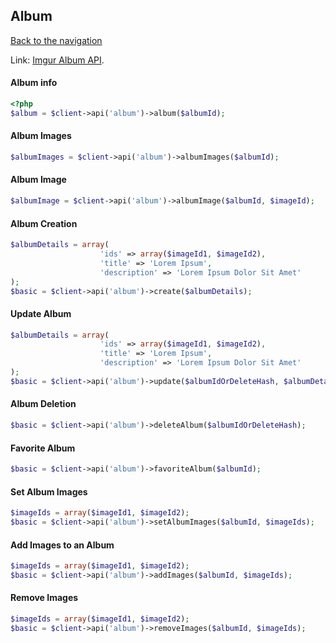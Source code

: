 ## Album
[Back to the navigation](index.md)

Link: [Imgur Album API](https://api.imgur.com/endpoints/album).

#### Album info
```php
<?php
$album = $client->api('album')->album($albumId);
```

#### Album Images
```php
$albumImages = $client->api('album')->albumImages($albumId);
```

#### Album Image
```php
$albumImage = $client->api('album')->albumImage($albumId, $imageId);
```

#### Album Creation
```php
$albumDetails = array(
                    'ids' => array($imageId1, $imageId2),
                    'title' => 'Lorem Ipsum',
                    'description' => 'Lorem Ipsum Dolor Sit Amet'
);
$basic = $client->api('album')->create($albumDetails);
```

#### Update Album
```php
$albumDetails = array(
                    'ids' => array($imageId1, $imageId2),
                    'title' => 'Lorem Ipsum',
                    'description' => 'Lorem Ipsum Dolor Sit Amet'
);
$basic = $client->api('album')->update($albumIdOrDeleteHash, $albumDetails);
```

#### Album Deletion
```php
$basic = $client->api('album')->deleteAlbum($albumIdOrDeleteHash);
```

#### Favorite Album
```php
$basic = $client->api('album')->favoriteAlbum($albumId);
```

#### Set Album Images
```php
$imageIds = array($imageId1, $imageId2);
$basic = $client->api('album')->setAlbumImages($albumId, $imageIds);
```

#### Add Images to an Album
```php
$imageIds = array($imageId1, $imageId2);
$basic = $client->api('album')->addImages($albumId, $imageIds);
```

#### Remove Images
```php
$imageIds = array($imageId1, $imageId2);
$basic = $client->api('album')->removeImages($albumId, $imageIds);
```
